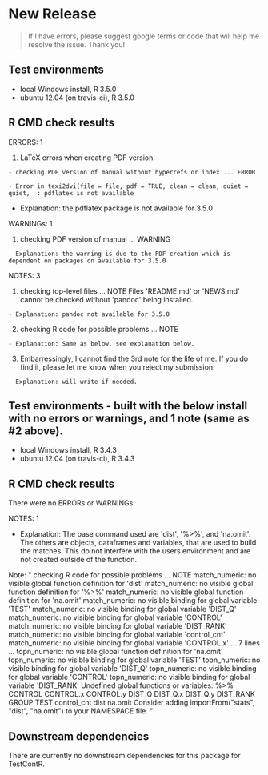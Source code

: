 # New Release
  > If I have errors, please suggest google terms or code that will help me resolve the issue.  Thank you!
  
## Test environments 
* local Windows install, R 3.5.0
* ubuntu 12.04 (on travis-ci), R 3.5.0

## R CMD check results

ERRORS: 1

  1. LaTeX errors when creating PDF version.
  
    - checking PDF version of manual without hyperrefs or index ... ERROR
    
    - Error in texi2dvi(file = file, pdf = TRUE, clean = clean, quiet = quiet,  : pdflatex is not available    
    
  - Explanation: the pdflatex package is not available for 3.5.0

WARNINGs: 1
  
  1. checking PDF version of manual ... WARNING
  
    - Explanation: the warning is due to the PDF creation which is dependent on packages on available for 3.5.0

NOTES: 3

  1. checking top-level files ... NOTE 
  Files 'README.md' or 'NEWS.md' cannot be checked without 'pandoc' being installed.
  
    - Explanation: pandoc not available for 3.5.0
  
  2. checking R code for possible problems ... NOTE  
  
    - Explanation: Same as below, see explanation below.
   
   3. Embarressingly, I cannot find the 3rd note for the life of me.  If you do find it, please let me know when you reject my submission.  
   
    - Explanation: will write if needed.
  

## Test environments - built with the below install with no errors or warnings, and 1 note (same as #2 above).
* local Windows install, R 3.4.3
* ubuntu 12.04 (on travis-ci), R 3.4.3

## R CMD check results
There were no ERRORs or WARNINGs. 

NOTES: 1

  - Explanation: The base command used are 'dist', '%>%', and 'na.omit'.  The others are objects, dataframes and variables, that are used to build the matches.  This do not interfere with the users environment and are not created outside of the function.

Note:
"
checking R code for possible problems ... NOTE
match_numeric: no visible global function definition for 'dist'
match_numeric: no visible global function definition for '%>%'
match_numeric: no visible global function definition for 'na.omit'
match_numeric: no visible binding for global variable 'TEST'
match_numeric: no visible binding for global variable 'DIST_Q'
match_numeric: no visible binding for global variable 'CONTROL'
match_numeric: no visible binding for global variable 'DIST_RANK'
match_numeric: no visible binding for global variable 'control_cnt'
match_numeric: no visible binding for global variable 'CONTROL.x'
... 7 lines ...
topn_numeric: no visible global function definition for 'na.omit'
topn_numeric: no visible binding for global variable 'TEST'
topn_numeric: no visible binding for global variable 'DIST_Q'
topn_numeric: no visible binding for global variable 'CONTROL'
topn_numeric: no visible binding for global variable 'DIST_RANK'
Undefined global functions or variables:
  %>% CONTROL CONTROL.x CONTROL.y DIST_Q DIST_Q.x DIST_Q.y DIST_RANK
  GROUP TEST control_cnt dist na.omit
Consider adding
  importFrom("stats", "dist", "na.omit")
to your NAMESPACE file.
"

## Downstream dependencies
There are currently no downstream dependencies for this package for TestContR.

